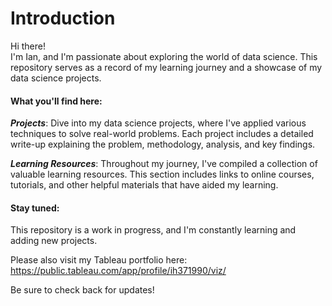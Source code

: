 # Introduction

Hi there!  
I'm Ian, and I'm passionate about exploring the world of data science. This repository serves as a record of my learning journey and a showcase of my data science projects.

#### What you'll find here:

***Projects***: Dive into my data science projects, where I've applied various techniques to solve real-world problems. Each project includes a detailed write-up explaining the problem, methodology, analysis, and key findings.

***Learning Resources***: Throughout my journey, I've compiled a collection of valuable learning resources. This section includes links to online courses, tutorials, and other helpful materials that have aided my learning.

#### Stay tuned:

This repository is a work in progress, and I'm constantly learning and adding new projects.

Please also visit my Tableau portfolio here: https://public.tableau.com/app/profile/ih371990/viz/

Be sure to check back for updates!


